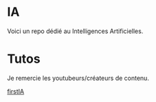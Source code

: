 # IA

Voici un repo dédié au Intelligences Artificielles.

# Tutos

Je remercie les youtubeurs/créateurs de contenu.

[firstIA](https://youtu.be/bzC5cdxZcOM)